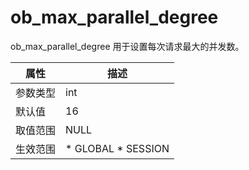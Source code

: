 ob_max_parallel_degree 
===========================================

ob_max_parallel_degree 用于设置每次请求最大的并发数。


| **属性** |                                                   **描述**                                                   |
|--------|------------------------------------------------------------------------------------------------------------|
| 参数类型   | int                                                                                                        |
| 默认值    | 16                                                                                                         |
| 取值范围   | NULL                                                                                                       |
| 生效范围   | * GLOBAL   * SESSION    |



